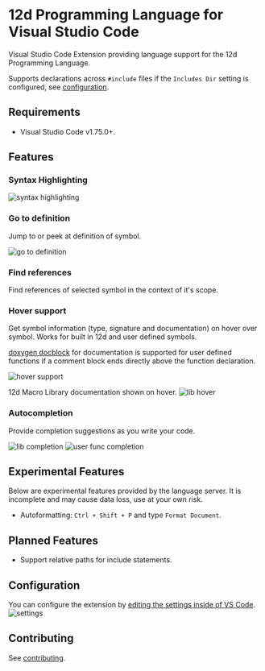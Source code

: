 # 12d Programming Language for Visual Studio Code

Visual Studio Code Extension providing language support for the 12d Programming
Language.

Supports declarations across `#include` files if the `Includes Dir` setting is
configured, see [configuration](#configuration).

## Requirements

- Visual Studio Code v1.75.0+.

## Features

### Syntax Highlighting

![syntax highlighting](https://github.com/kelly-lin/vscode-12dpl/assets/19686599/51b6f6a1-040d-44ed-8787-3c8bcea855c3)

### Go to definition

Jump to or peek at definition of symbol.

![go to definition](https://github.com/kelly-lin/vscode-12dpl/assets/19686599/e8ef36a1-0aa3-45d2-a76b-4feccb0d7229)

### Find references

Find references of selected symbol in the context of it's scope.

### Hover support

Get symbol information (type, signature and documentation) on hover over symbol.
Works for built in 12d and user defined symbols.

[doxygen docblock](https://www.doxygen.nl/manual/docblocks.html) for
documentation is supported for user defined functions if a comment block ends
directly above the function declaration.

![hover support](https://github.com/kelly-lin/vscode-12dpl/assets/19686599/1e821cc2-b97c-4764-a0ad-e9aea7c296e5)

12d Macro Library documentation shown on hover.
![lib hover](https://github.com/kelly-lin/vscode-12dpl/assets/19686599/f3124aaa-fdc5-447a-8fb9-7186820cb093)

### Autocompletion

Provide completion suggestions as you write your code.

![lib completion](https://github.com/kelly-lin/vscode-12dpl/assets/19686599/c8f9352d-9342-47ed-b40f-b0b061507c9c)
![user func completion](https://github.com/kelly-lin/vscode-12dpl/assets/19686599/ef94af3f-3f11-4d93-8748-33c15e537da9)

## Experimental Features

Below are experimental features provided by the language server. It is
incomplete and may cause data loss, use at your own risk.

- Autoformatting: `Ctrl + Shift + P` and type `Format Document`.

## Planned Features

- Support relative paths for include statements.

## Configuration

You can configure the extension by [editing the settings inside of VS
Code](https://code.visualstudio.com/docs/getstarted/settings#_settings-editor).
![settings](https://github.com/kelly-lin/vscode-12dpl/assets/19686599/5edb575f-824d-4882-80e7-cb0f50459c27)

## Contributing

See [contributing](https://github.com/kelly-lin/12d-lang-server?tab=readme-ov-file#contributing).
